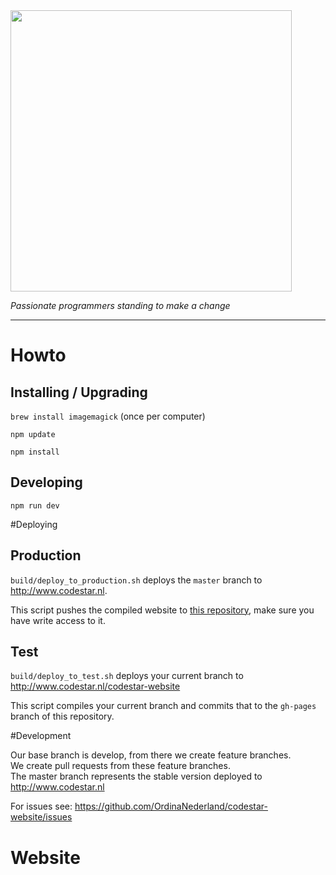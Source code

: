 <img align=center src=https://cloud.githubusercontent.com/assets/4116708/12473911/e67fdd44-c016-11e5-9c21-5714e07549fe.png width=450 />

*Passionate programmers standing to make a change*

---

# Howto
## Installing / Upgrading

`brew install imagemagick` (once per computer)

`npm update`

`npm install`

## Developing
`npm run dev`

#Deploying

## Production
`build/deploy_to_production.sh` deploys the `master` branch to http://www.codestar.nl.

This script pushes the compiled website to [this repository](https://github.com/OrdinaNederland/OrdinaNederland.github.io#master), make sure you have write access to it.

## Test
`build/deploy_to_test.sh` deploys your current branch to http://www.codestar.nl/codestar-website

This script compiles your current branch and commits that to the `gh-pages` branch of this repository.

#Development

Our base branch is develop, from there we create feature branches.  
We create pull requests from these feature branches.  
The master branch represents the stable version deployed to http://www.codestar.nl

For issues see: https://github.com/OrdinaNederland/codestar-website/issues

# Website
